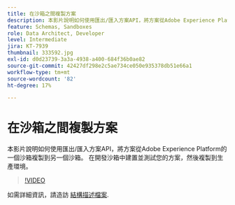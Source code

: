 ```yaml
---
title: 在沙箱之間複製方案
description: 本影片說明如何使用匯出/匯入方案API，將方案從Adobe Experience Platform的一個沙箱複製到另一個沙箱。
feature: Schemas, Sandboxes
role: Data Architect, Developer
level: Intermediate
jira: KT-7939
thumbnail: 333592.jpg
exl-id: d0d23739-3a3a-4938-a400-684f36b0ae82
source-git-commit: 42427df298e2c5ae734ce050e935378db51e66a1
workflow-type: tm+mt
source-wordcount: '82'
ht-degree: 17%

---
```


# 在沙箱之間複製方案

本影片說明如何使用匯出/匯入方案API，將方案從Adobe Experience Platform的一個沙箱複製到另一個沙箱。 在開發沙箱中建置並測試您的方案，然後複製到生產環境。

>[!VIDEO](https://video.tv.adobe.com/v/333592?quality=12&learn=on)

如需詳細資訊，請造訪 [結構描述檔案](https://experienceleague.adobe.com/docs/experience-platform/xdm/home.html?lang=zh-Hant).

